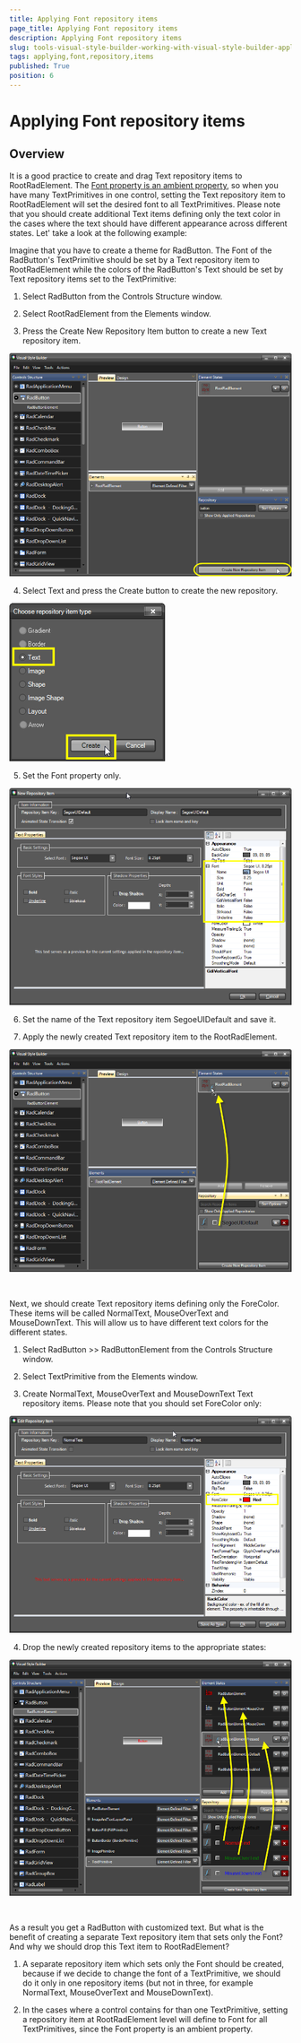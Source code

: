 ```yaml
---
title: Applying Font repository items
page_title: Applying Font repository items
description: Applying Font repository items
slug: tools-visual-style-builder-working-with-visual-style-builder-applying-font-repository-items
tags: applying,font,repository,items
published: True
position: 6
---
```


# Applying Font repository items





## Overview



It is a good practice to create and drag Text repository items to RootRadElement. The [Font property is an ambient property](http://msdn.microsoft.com/en-us/library/system.windows.forms.control.font.aspx), so when you have many TextPrimitives in one control, setting the Text repository item to RootRadElement will set the desired font to all TextPrimitives. Please note that you should create additional Text items defining only the text color in the cases where the text should have different appearance across different states. Let' take a look at the following example:



Imagine that you have to create a theme for RadButton. The Font of the RadButton's TextPrimitive should be set by a Text repository item to RootRadElement while the colors of the RadButton's Text should be set by Text repository items set to the TextPrimitive:

1. Select RadButton from the Controls Structure window.

2. Select RootRadElement from the Elements window.

3. Press the Create New Repository Item button to create a new Text repository item.

![tools-visual-style-builder-working-with-visual-style-builder-applying-font-repository-items 001](images/tools-visual-style-builder-working-with-visual-style-builder-applying-font-repository-items001.png)

4. Select Text and press the Create button to create the new repository.
        

![tools-visual-style-builder-working-with-visual-style-builder-applying-font-repository-items 002](images/tools-visual-style-builder-working-with-visual-style-builder-applying-font-repository-items002.png)

5. Set the Font property only.

![tools-visual-style-builder-working-with-visual-style-builder-applying-font-repository-items 003](images/tools-visual-style-builder-working-with-visual-style-builder-applying-font-repository-items003.png)

6. Set the name of the Text repository item SegoeUIDefault and save it.

7. Apply the newly created Text repository item to the RootRadElement.

![tools-visual-style-builder-working-with-visual-style-builder-applying-font-repository-items 004](images/tools-visual-style-builder-working-with-visual-style-builder-applying-font-repository-items004.png)

 

Next, we should create Text repository items defining only the ForeColor. These items will be called NormalText, MouseOverText and MouseDownText. This will allow us to have different text colors for the different states.

1. Select RadButton >> RadButtonElement from the Controls Structure window.

2. Select TextPrimitive from the Elements window.

3. Create NormalText, MouseOverText and MouseDownText Text repository items. Please note that you should set ForeColor only:

![tools-visual-style-builder-working-with-visual-style-builder-applying-font-repository-items 005](images/tools-visual-style-builder-working-with-visual-style-builder-applying-font-repository-items005.png)

4. Drop the newly created repository items to the appropriate states:

![tools-visual-style-builder-working-with-visual-style-builder-applying-font-repository-items 006](images/tools-visual-style-builder-working-with-visual-style-builder-applying-font-repository-items006.png)

 

As a result you get a RadButton with customized text. But what is the benefit of creating a separate Text repository item that sets only the Font? And why we should drop this Text item to RootRadElement?

>



1. A separate repository item which sets only the Font should be created, because if we decide to change the font of a TextPrimitive, we should do it only in one repository items (but not in three, for example NormalText, MouseOverText and MouseDownText).

2. In the cases where a control contains for than one TextPrimitive, setting a repository item at RootRadElement level will define to Font for all TextPrimitives, since the Font property is an ambient property.

 
